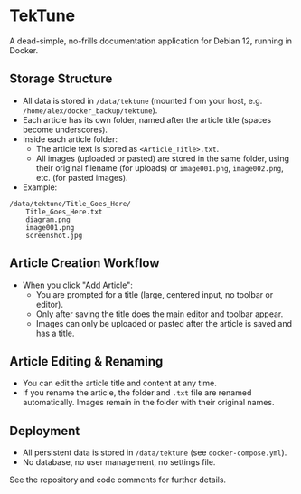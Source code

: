 # TekTune

A dead-simple, no-frills documentation application for Debian 12, running in Docker.

## Storage Structure

- All data is stored in `/data/tektune` (mounted from your host, e.g. `/home/alex/docker_backup/tektune`).
- Each article has its own folder, named after the article title (spaces become underscores).
- Inside each article folder:
  - The article text is stored as `<Article_Title>.txt`.
  - All images (uploaded or pasted) are stored in the same folder, using their original filename (for uploads) or `image001.png`, `image002.png`, etc. (for pasted images).
- Example:

```
/data/tektune/Title_Goes_Here/
    Title_Goes_Here.txt
    diagram.png
    image001.png
    screenshot.jpg
```

## Article Creation Workflow

- When you click "Add Article":
  - You are prompted for a title (large, centered input, no toolbar or editor).
  - Only after saving the title does the main editor and toolbar appear.
  - Images can only be uploaded or pasted after the article is saved and has a title.

## Article Editing & Renaming

- You can edit the article title and content at any time.
- If you rename the article, the folder and `.txt` file are renamed automatically. Images remain in the folder with their original names.

## Deployment

- All persistent data is stored in `/data/tektune` (see `docker-compose.yml`).
- No database, no user management, no settings file.

See the repository and code comments for further details. 